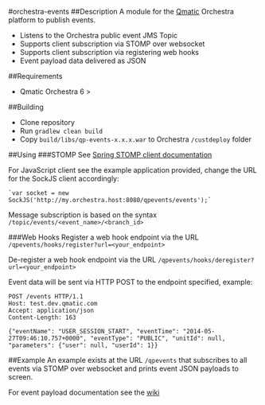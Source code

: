 #orchestra-events
##Description
A module for the [Qmatic](http://www.qmatic.com) Orchestra platform to publish events.

* Listens to the Orchestra public event JMS Topic  
* Supports client subscription via STOMP over websocket
* Supports client subscription via registering web hooks
* Event payload data delivered as JSON

##Requirements
* Qmatic Orchestra 6 >

##Building
* Clone repository
* Run `gradlew clean build`
* Copy `build/libs/qp-events-x.x.x.war` to Orchestra `/custdeploy` folder

##Using
###STOMP
See [Spring STOMP client documentation](http://docs.spring.io/spring/docs/current/spring-framework-reference/html/websocket.html#websocket-stomp-client)

For JavaScript client see the example application provided, change the URL for the SockJS client accordingly: 

    `var socket = new SockJS('http://my.orchestra.host:8080/qpevents/events');`

Message subscription is based on the syntax `/topic/events/<event_name>/<branch_id>`

###Web Hooks
Register a web hook endpoint via the URL `/qpevents/hooks/register?url=<your_endpoint>`

De-register a web hook endpoint via the URL `/qpevents/hooks/deregister?url=<your_endpoint>`

Event data will be sent via HTTP POST to the endpoint specified, example:

	POST /events HTTP/1.1
	Host: test.dev.qmatic.com
	Accept: application/json
	Content-Length: 163
	
	{"eventName": "USER_SESSION_START", "eventTime": "2014-05-27T09:46:10.757+0000", "eventType": "PUBLIC", "unitId": null, "parameters": {"user": null, "userId": 1}}

##Example
An example exists at the URL `/qpevents` that subscribes to all events via STOMP over websocket
and prints event JSON payloads to screen.

For event payload documentation see the [wiki](https://github.com/qmatic/orchestra-events/wiki/Events)